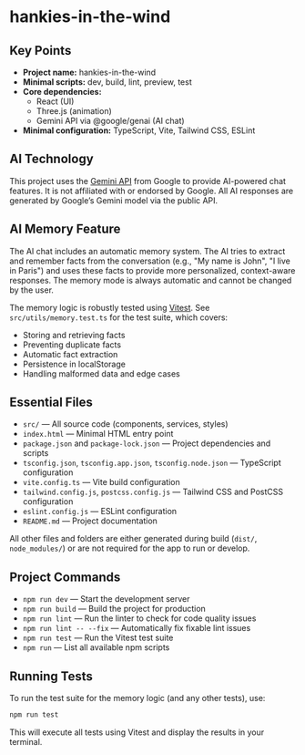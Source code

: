 # hankies-in-the-wind

## Key Points

- **Project name:** hankies-in-the-wind
- **Minimal scripts:** dev, build, lint, preview, test
- **Core dependencies:**
  - React (UI)
  - Three.js (animation)
  - Gemini API via @google/genai (AI chat)
- **Minimal configuration:** TypeScript, Vite, Tailwind CSS, ESLint

## AI Technology

This project uses the [Gemini API](https://ai.google.dev/) from Google to provide AI-powered chat features. It is not affiliated with or endorsed by Google. All AI responses are generated by Google’s Gemini model via the public API.

## AI Memory Feature

The AI chat includes an automatic memory system. The AI tries to extract and remember facts from the conversation (e.g., "My name is John", "I live in Paris") and uses these facts to provide more personalized, context-aware responses. The memory mode is always automatic and cannot be changed by the user.

The memory logic is robustly tested using [Vitest](https://vitest.dev/). See `src/utils/memory.test.ts` for the test suite, which covers:
- Storing and retrieving facts
- Preventing duplicate facts
- Automatic fact extraction
- Persistence in localStorage
- Handling malformed data and edge cases

## Essential Files

- `src/` — All source code (components, services, styles)
- `index.html` — Minimal HTML entry point
- `package.json` and `package-lock.json` — Project dependencies and scripts
- `tsconfig.json`, `tsconfig.app.json`, `tsconfig.node.json` — TypeScript configuration
- `vite.config.ts` — Vite build configuration
- `tailwind.config.js`, `postcss.config.js` — Tailwind CSS and PostCSS configuration
- `eslint.config.js` — ESLint configuration
- `README.md` — Project documentation

All other files and folders are either generated during build (`dist/`, `node_modules/`) or are not required for the app to run or develop.

## Project Commands

- `npm run dev` — Start the development server
- `npm run build` — Build the project for production
- `npm run lint` — Run the linter to check for code quality issues
- `npm run lint -- --fix` — Automatically fix fixable lint issues
- `npm run test` — Run the Vitest test suite
- `npm run` — List all available npm scripts

## Running Tests

To run the test suite for the memory logic (and any other tests), use:

```sh
npm run test
```

This will execute all tests using Vitest and display the results in your terminal. 